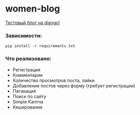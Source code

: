 # women-blog

[Тестовый блог на django!](http://pyproject.pythonanywhere.com/)

### Зависимости:
`pip install -r requirements.txt`

### Что реализовано:
* Регистрация
* Комментарии
* Количество просмотров поста, лайки
* Добавление постов через форму (требует регистрации)
* Пагинация
* Поиск по сайту
* Simple Каптча
* Кеширование
